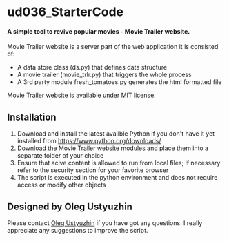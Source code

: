 # ud036_StarterCode
#### **A simple tool to revive popular movies - Movie Trailer website.**

Movie Trailer website is a server part of the web application 
it is consisted of:

* A data store class (ds.py) that defines data structure 
* A movie trailer (movie_trlr.py) that triggers the whole process
* A 3rd party module fresh_tomatoes.py generates the html formatted file

Movie Trailer website is available under MIT license.

## Installation
1. Download and install the latest availble Python if you don't have it yet
   installed from https://www.python.org/downloads/
2. Download the Movie Trailer website modules and place them into a separate
   folder of your choice 
3. Ensure that acive content is allowed to run from local files; if necessary
   refer to the security section for your favorite browser
4. The script is executed in the python environment and does not require 
   access or modify other objects

## Designed by Oleg Ustyuzhin

Please contact [Oleg Ustyuzhin](mailto:Oleg.Ustyuzhin@dhl.com) if you have got
any questions. I really appreciate any suggestions to improve the script.
